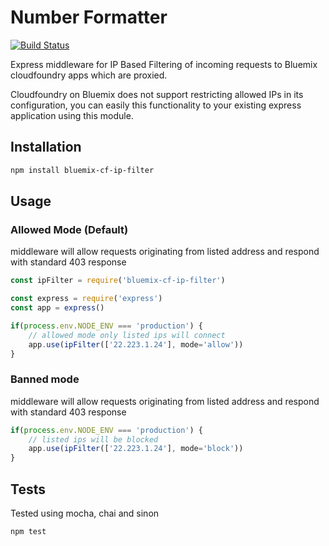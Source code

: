 # Number Formatter

[![Build Status](https://travis-ci.org/Astr-o/bluemix-cf-ip-filter.svg?branch=master)](https://travis-ci.org/Astr-o/bluemix-cf-ip-filter)


Express middleware for IP Based Filtering of incoming requests to Bluemix cloudfoundry apps which are proxied.

Cloudfoundry on Bluemix does not support restricting allowed IPs in its configuration, you can easily
this functionality to your existing express application using this module.

## Installation

```bash
npm install bluemix-cf-ip-filter
```

## Usage

### Allowed Mode (Default)

middleware will allow requests originating from listed address and respond with standard 403 response

```Javascript
const ipFilter = require('bluemix-cf-ip-filter')

const express = require('express')
const app = express()

if(process.env.NODE_ENV === 'production') {
    // allowed mode only listed ips will connect
    app.use(ipFilter(['22.223.1.24'], mode='allow'))
}
```

### Banned mode

middleware will allow requests originating from listed address and respond with standard 403 response

```Javascript
if(process.env.NODE_ENV === 'production') {
    // listed ips will be blocked
    app.use(ipFilter(['22.223.1.24'], mode='block'))
}
```

## Tests

Tested using mocha, chai and sinon

```bash
npm test
```
